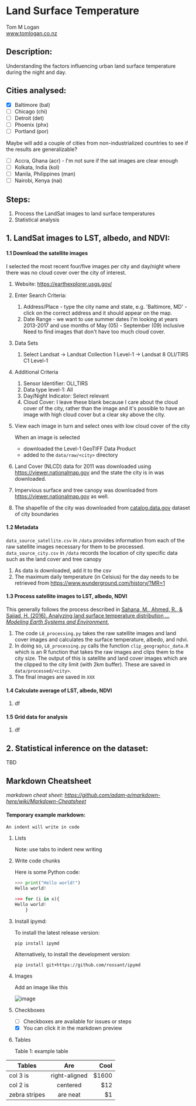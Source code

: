 # Land Surface Temperature
Tom M Logan  
www.tomlogan.co.nz

## Description:
Understanding the factors influencing urban land surface temperature during the night and day.

## Cities analysed:
* [x] Baltimore (bal)
* [ ] Chicago (chi)
* [ ] Detroit (det)
* [ ] Phoenix (phx)
* [ ] Portland (por)

Maybe will add a couple of cities from non-industrialized countries to see if the results are generalizable?
* [ ] Accra, Ghana (acr) - I'm not sure if the sat images are clear enough
* [ ] Kolkata, India (kol)
* [ ] Manila, Philippines (man)
* [ ] Nairobi, Kenya (nai)

## Steps:
1. Process the LandSat images to land surface temperatures
2. Statistical analysis

## 1. LandSat images to LST, albedo, and NDVI:

#### 1.1 Download the satellite images
I selected the most recent four/five images per city and day/night where there was no cloud cover over the city of interest.

  1. Website: https://earthexplorer.usgs.gov/
  2. Enter Search Criteria:
      1. Address/Place - type the city name and state, e.g. 'Baltimore, MD' - click on the correct address and it should appear on the map.
      2. Date Range - we want to use summer dates
        I'm looking at years 2013-2017 and use months of May (05) - September (09) inclusive
        Need to find images that don't have too much cloud cover.
  3. Data Sets
      1. Select Landsat -> Landsat Collection 1 Level-1 -> Landsat 8 OLI/TIRS C1 Level-1
  4. Additional Criteria
      1. Sensor Identifier: OLI_TIRS
      2. Data type level-1: All
      3. Day/Night Indicator: Select relevant
      4. Cloud Cover: I leave these blank because I care about the cloud cover of the city, rather than the image and it's possible to have an image with high cloud cover but a clear sky above the city.
  5. View each image in turn and select ones with low cloud cover of the city

      When an image is selected
      * downloaded the Level-1 GeoTIFF Data Product
      * added to the `data/raw/<city>` directory
  6. Land Cover (NLCD) data for 2011 was downloaded using https://viewer.nationalmap.gov and the state the city is in was downloaded.
  7. Impervious surface and tree canopy was downloaded from https://viewer.nationalmap.gov as well.
  8. The shapefile of the city was downloaded from [catalog.data.gov](https://catalog.data.gov/dataset?collection_package_id=89f89c6f-741c-4121-98e3-d3f1f528ff53) dataset of city boundaries

#### 1.2 Metadata
  `data_source_satellite.csv` in `/data` provides information from each of the raw satellite images necessary for them to be processed. <br>
  `data_source_city.csv` in `/data` records the location of city specific data such as the land cover and tree canopy
  1. As data is downloaded, add it to the csv
  2. The maximum daily temperature (in Celsius) for the day needs to be retrieved from https://www.wunderground.com/history/?MR=1

#### 1.3 Process satellite images to LST, albedo, NDVI
This generally follows the process described in [Sahana, M., Ahmed, R., & Sajjad, H. (2016). Analyzing land surface temperature distribution ... *Modeling Earth Systems and Environment.*](https://www.researchgate.net/publication/301797360_Analyzing_land_surface_temperature_distribution_in_response_to_land_useland_cover_change_using_split_window_algorithm_and_spectral_radiance_model_in_Sundarban_Biosphere_Reserve_India)
  1. The code `L8_processing.py` takes the raw satellite images and land cover images and calculates the surface temperature, albedo, and ndvi.
  2. In doing so, `L8_processing.py` calls the function `clip_geographic_data.R` which is an R function that takes the raw images and clips them to the city size. The output of this is satellite and land cover images which are the clipped to the city limit (with 2km buffer). These are saved in `data/processed/<city>`.
  3. The final images are saved in `XXX`

#### 1.4 Calculate average of LST, albedo, NDVI
  1. df

#### 1.5 Grid data for analysis
  1. df


## 2. Statistical inference on the dataset:

TBD

## Markdown Cheatsheet
*markdown cheat sheet: https://github.com/adam-p/markdown-here/wiki/Markdown-Cheatsheet*

#### Temporary example markdown:

    An indent will write in code

1. Lists

    Note: use tabs to indent new writing

3. Write code chunks

    Here is some Python code:

    ```python
    >>> print("Hello world!")
    Hello world!
    ```

    ```R
    >>> for (i in x){
    Hello world!
        }
    ```

4. Install ipymd:

    To install the latest release version:

    ```shell
    pip install ipymd
    ```

    Alternatively, to install the development version:

    ```shell
    pip install git+https://github.com/rossant/ipymd
    ```

6. Images

    Add an image like this

    ![image](https://cloud.githubusercontent.com/assets/1942359/5570181/f656a484-8f7d-11e4-8ec2-558d022b13d3.png)

7. Checkboxes
    * [ ] Checkboxes are available for issues or steps
    * [x] You can click it in the markdown preview

5. Tables

    Table 1: example table

| Tables        | Are           | Cool  |
| ------------- |:-------------:| -----:|
| col 3 is      | right-aligned | $1600 |
| col 2 is      | centered      |   $12 |
| zebra stripes | are neat      |    $1 |
